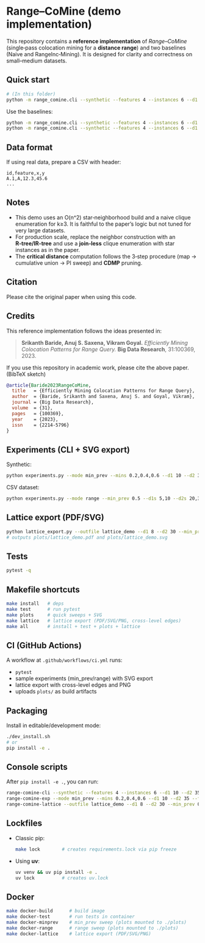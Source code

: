 # Range–CoMine (demo implementation)

This repository contains a **reference implementation** of *Range–CoMine* (single‑pass colocation mining for a **distance range**) and two baselines (Naive and RangeInc‑Mining). It is designed for clarity and correctness on small–medium datasets.

## Quick start

```bash
# (In this folder)
python -m range_comine.cli --synthetic --features 4 --instances 6 --d1 10 --d2 35 --min_prev 0.5 --algo range_comine
```

Use the baselines:
```bash
python -m range_comine.cli --synthetic --features 4 --instances 6 --d1 10 --d2 35 --min_prev 0.5 --algo naive
python -m range_comine.cli --synthetic --features 4 --instances 6 --d1 10 --d2 35 --min_prev 0.5 --algo range_inc
```

## Data format

If using real data, prepare a CSV with header:
```
id,feature,x,y
A.1,A,12.3,45.6
...
```

## Notes

- This demo uses an O(n^2) star‑neighborhood build and a naive clique enumeration for k≥3. It is faithful to the paper’s logic but not tuned for very large datasets.
- For production scale, replace the neighbor construction with an **R‑tree/IR‑tree** and use a **join‑less** clique enumeration with star instances as in the paper.
- The **critical distance** computation follows the 3‑step procedure (map → cumulative union → PI sweep) and **CDMP** pruning.

## Citation

Please cite the original paper when using this code.


## Credits

This reference implementation follows the ideas presented in:

> **Srikanth Baride, Anuj S. Saxena, Vikram Goyal.** *Efficiently Mining Colocation Patterns for Range Query.* **Big Data Research**, 31:100369, 2023.

If you use this repository in academic work, please cite the above paper. (BibTeX sketch)

```bibtex
@article{Baride2023RangeCoMine,
  title   = {Efficiently Mining Colocation Patterns for Range Query},
  author  = {Baride, Srikanth and Saxena, Anuj S. and Goyal, Vikram},
  journal = {Big Data Research},
  volume  = {31},
  pages   = {100369},
  year    = {2023},
  issn    = {2214-5796}
}
```


## Experiments (CLI + SVG export)

Synthetic:
```bash
python experiments.py --mode min_prev --mins 0.2,0.4,0.6 --d1 10 --d2 35 --features 4 --instances 8 --seed 13 --algos range,naive,range_inc --export_svg
```

CSV dataset:
```bash
python experiments.py --mode range --min_prev 0.5 --d1s 5,10 --d2s 20,30 --csv examples/toy.csv --algos range,naive --export_svg
```

## Lattice export (PDF/SVG)
```bash
python lattice_export.py --outfile lattice_demo --d1 8 --d2 30 --min_prev 0.5 --features 4 --instances 5 --seed 7
# outputs plots/lattice_demo.pdf and plots/lattice_demo.svg
```

## Tests
```bash
pytest -q
```


## Makefile shortcuts
```bash
make install   # deps
make test      # run pytest
make plots     # quick sweeps + SVG
make lattice   # lattice export (PDF/SVG/PNG, cross-level edges)
make all       # install + test + plots + lattice
```

## CI (GitHub Actions)
A workflow at `.github/workflows/ci.yml` runs:
- `pytest`
- sample experiments (min_prev/range) with SVG export
- lattice export with cross-level edges and PNG
- uploads `plots/` as build artifacts


## Packaging
Install in editable/development mode:
```bash
./dev_install.sh
# or
pip install -e .
```


## Console scripts
After `pip install -e .`, you can run:
```bash
range-comine-cli --synthetic --features 4 --instances 6 --d1 10 --d2 35 --min_prev 0.5 --algo range_comine
range-comine-exp --mode min_prev --mins 0.2,0.4,0.6 --d1 10 --d2 35 --features 4 --instances 8 --seed 13 --algos range,naive,range_inc --export_svg
range-comine-lattice --outfile lattice_demo --d1 8 --d2 30 --min_prev 0.5 --features 4 --instances 5 --seed 7 --cross_level --png
```

## Lockfiles
- Classic pip:
  ```bash
  make lock        # creates requirements.lock via pip freeze
  ```
- Using **uv**:
  ```bash
  uv venv && uv pip install -e .
  uv lock          # creates uv.lock
  ```

## Docker
```bash
make docker-build      # build image
make docker-test       # run tests in container
make docker-minprev    # min_prev sweep (plots mounted to ./plots)
make docker-range      # range sweep (plots mounted to ./plots)
make docker-lattice    # lattice export (PDF/SVG/PNG)
```
